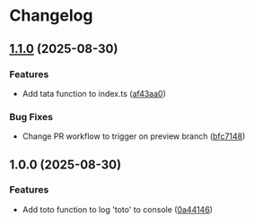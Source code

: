 # Changelog

## [1.1.0](https://github.com/damienmillet/release-test/compare/v1.0.0...v1.1.0) (2025-08-30)


### Features

* Add tata function to index.ts ([af43aa0](https://github.com/damienmillet/release-test/commit/af43aa062bab327e3a123d1d409a370324042fe1))


### Bug Fixes

* Change PR workflow to trigger on preview branch ([bfc7148](https://github.com/damienmillet/release-test/commit/bfc7148ac96c75b4083d6938dacdb0677ede71de))

## 1.0.0 (2025-08-30)


### Features

* Add toto function to log 'toto' to console ([0a44146](https://github.com/damienmillet/release-test/commit/0a44146fbf09f3a8d7212d9251fe879b621fea0e))
